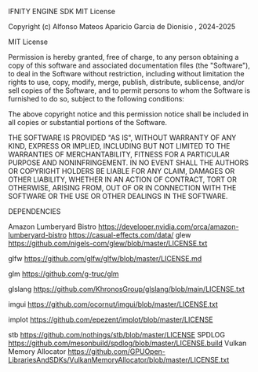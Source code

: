 IFNITY ENGINE SDK 
MIT License

Copyright (c) Alfonso Mateos Aparicio Garcia de Dionisio , 2024-2025

MIT License


Permission is hereby granted, free of charge, to any person obtaining a copy of this software and associated documentation files (the "Software"), to deal in the Software without restriction, including without limitation the rights to use, copy, modify, merge, publish, distribute, sublicense, and/or sell copies of the Software, and to permit persons to whom the Software is furnished to do so, subject to the following conditions:

The above copyright notice and this permission notice shall be included in all copies or substantial portions of the Software.

THE SOFTWARE IS PROVIDED "AS IS", WITHOUT WARRANTY OF ANY KIND, EXPRESS OR IMPLIED, INCLUDING BUT NOT LIMITED TO THE WARRANTIES OF MERCHANTABILITY, FITNESS FOR A PARTICULAR PURPOSE AND NONINFRINGEMENT. IN NO EVENT SHALL THE AUTHORS OR COPYRIGHT HOLDERS BE LIABLE FOR ANY CLAIM, DAMAGES OR OTHER LIABILITY, WHETHER IN AN ACTION OF CONTRACT, TORT OR OTHERWISE, ARISING FROM, OUT OF OR IN CONNECTION WITH THE SOFTWARE OR THE USE OR OTHER DEALINGS IN THE SOFTWARE.

DEPENDENCIES 

Amazon Lumberyard Bistro https://developer.nvidia.com/orca/amazon-lumberyard-bistro https://casual-effects.com/data/
glew https://github.com/nigels-com/glew/blob/master/LICENSE.txt

glfw https://github.com/glfw/glfw/blob/master/LICENSE.md

glm https://github.com/g-truc/glm

glslang https://github.com/KhronosGroup/glslang/blob/main/LICENSE.txt

imgui https://github.com/ocornut/imgui/blob/master/LICENSE.txt

implot https://github.com/epezent/implot/blob/master/LICENSE

stb     https://github.com/nothings/stb/blob/master/LICENSE
SPDLOG  https://github.com/mesonbuild/spdlog/blob/master/LICENSE.build
Vulkan Memory Allocator https://github.com/GPUOpen-LibrariesAndSDKs/VulkanMemoryAllocator/blob/master/LICENSE.txt
